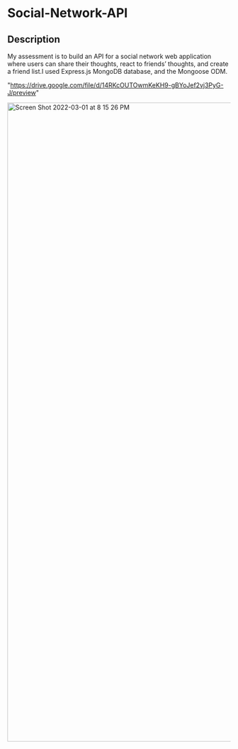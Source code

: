# Social-Network-API

## Description 
My assessment is to build an API for a social network web application where users can share their thoughts, react to friends’ thoughts, and create a friend list.I used Express.js MongoDB database, and the Mongoose ODM. 

"https://drive.google.com/file/d/14RKcOUTOwmKeKH9-gBYoJef2vj3PyG-J/preview"

<img width="1440" alt="Screen Shot 2022-03-01 at 8 15 26 PM" src="https://user-images.githubusercontent.com/69438529/156276104-940088d4-5fd2-49e0-b556-f863142beb67.png">
